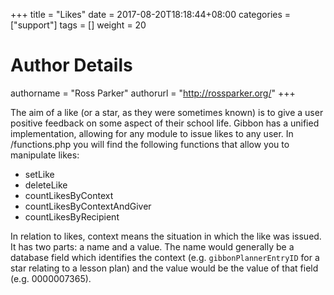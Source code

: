 +++
title = "Likes"
date = 2017-08-20T18:18:44+08:00
categories = ["support"]
tags = []
weight = 20
# Author Details
authorname = "Ross Parker"
authorurl = "http://rossparker.org/"
+++

The aim of a like (or a star, as they were sometimes known) is to give a user positive feedback on some aspect of their school life. Gibbon has a unified implementation, allowing for any module to issue likes to any user. In /functions.php you will find the following functions that allow you to manipulate likes:

*   setLike
*   deleteLike
*   countLikesByContext
*   countLikesByContextAndGiver
*   countLikesByRecipient

In relation to likes, context means the situation in which the like was issued. It has two parts: a name and a value. The name would generally be a database field which identifies the context (e.g. `gibbonPlannerEntryID` for a star relating to a lesson plan) and the value would be the value of that field (e.g. 0000007365).
